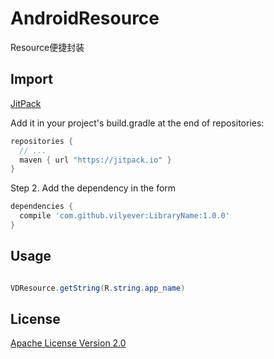 # AndroidResource
Resource便捷封装


## Import
[JitPack](https://jitpack.io/)

Add it in your project's build.gradle at the end of repositories:

```gradle
repositories {
  // ...
  maven { url "https://jitpack.io" }
}
```

Step 2. Add the dependency in the form

```gradle
dependencies {
  compile 'com.github.vilyever:LibraryName:1.0.0'
}
```

## Usage
```java

VDResource.getString(R.string.app_name)

```

## License
[Apache License Version 2.0](http://www.apache.org/licenses/LICENSE-2.0.txt)

